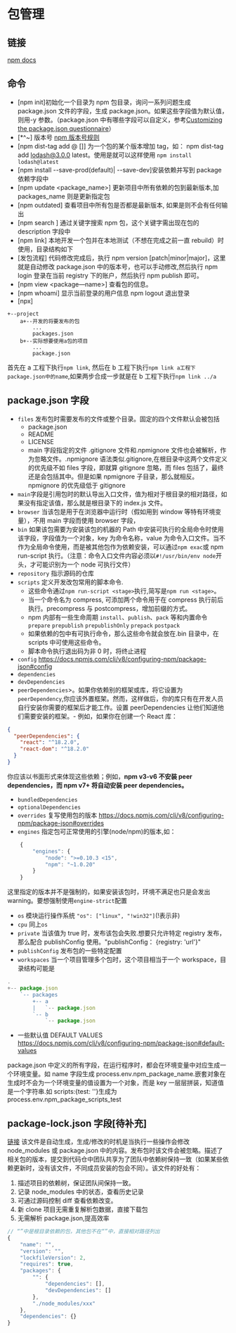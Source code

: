 # 包管理

## 链接

[npm docs](https://docs.npmjs.com/)

## 命令

- [npm init]初始化一个目录为 npm 包目录，询问一系列问题生成 package.json 文件的字段，生成 package.json。如果这些字段值为默认值，则用-y 参数。（package.json 中有哪些字段可以自定义，参考[Customizing the package.json questionnaire](https://docs.npmjs.com/creating-a-package-json-file#customizing-the-packagejson-questionnaire)）
- [*^~] 版本号 [npm 版本号规则](https://semver.npmjs.com/)
- [npm dist-tag add <package-name>@<version> [<tag>]] 为一个包的某个版本增加 tag，如： npm dist-tag add lodash@3.0.0 latest。使用是就可以这样使用 `npm install lodash@latest`
- [npm install <package-name> --save-prod(default)| --save-dev]安装依赖并写到 package 依赖字段中
- [npm update <package_name>] 更新项目中所有依赖的包到最新版本,加 packages_name 则是更新指定包
- [npm outdated] 查看项目中所有包是否都是最新版本, 如果是则不会有任何输出
- [npm search <terms>] 通过关键字搜索 npm 包，这个关键字需出现在包的 description 字段中
- [npm link] 本地开发一个包并在本地测试（不想在完成之前一直 rebuild）时使用，目录结构如下
- [发包流程] 代码修改完成后，执行 npm version [patch|minor|major]，这里就是自动修改 package.json 中的版本号，也可以手动修改,然后执行 npm login 登录在当前 registry 下的账户，然后执行 npm publish 即可。
- [npm view <package—name>] 查看包的信息。
- [npm whoami] 显示当前登录的用户信息 npm logout 退出登录
- [npx]

```
+--project
    a+--开发的将要发布的包
        ...
        packages.json
    b+--实际想要使用a包的项目
        ...
        package.json
```

首先在 a 工程下执行`npm link`, 然后在 b 工程下执行`npm link a工程下package.json中的name`,如果两步合成一步就是在 b 工程下执行`npm link ../a`

## package.json 字段

- `files` 发布包时需要发布的文件或整个目录。固定的四个文件默认会被包括
  - package.json
  - README
  - LICENSE
  - main 字段指定的文件
    .gitignore 文件和.npmignore 文件也会被解析，作为忽略文件。.npmignore 语法类似.gitignore,在根目录中这两个文件定义的优先级不如 files 字段，即就算 gitignore 忽略，而 files 包括了，最终还是会包括其中。但是如果 npmignore 子目录，那么就相反。npmignore 的优先级低于 gitignore
- `main`字段是引用包时的默认导出入口文件，值为相对于根目录的相对路径，如果没有指定该值，那么就是根目录下的 index.js 文件。
- `browser` 当该包是用于在浏览器中运行时（假如用到 window 等特有环境变量），不用 main 字段而使用 browser 字段，
- `bin` 如果该包需要为安装该包的机器的 Path 中安装可执行的全局命令时使用该字段，字段值为一个对象，key 为命令名称，value 为命令入口文件。当不作为全局命令使用，而是被其他包作为依赖安装，可以通过`npm exac`或 npm run-script 执行。（注意：命令入口文件内容必须以`#!/usr/bin/env node`开头，才可能识别为一个 node 可执行文件）
- `repository` 指示源码的仓库
- `scripts` 定义开发改包常用的脚本命令.
  - 这些命令通过`npm run-script <stage>`执行,简写是`npm run <stage>`。
  - 当一个命令名为 compress, 可添加两个命令用于在 compress 执行前后执行。precompress 与 postcompress，增加前缀的方式。
  - npm 内部有一些生命周期 `install`、`publish`、`pack` 等和内置命令`prepare` `prepublish` `prepublishOnly` `prepack` `postpack`
  - 如果依赖的包中有可执行命令，那么这些命令就会放在.bin 目录中，在 scripts 中可使用这些命令。
  - 脚本命令执行退出码为非 0 时，将终止进程
- `config` https://docs.npmjs.com/cli/v8/configuring-npm/package-json#config
- `dependencies`
- `devDependencies`
- `peerDependencies`>。如果你依赖别的框架或库，将它设置为 `peerDependency`,你应该外置框架。然而，这样做后，你的库只有在开发人员自行安装你需要的框架后才能工作。设置 peerDependencies 让他们知道他们需要安装的框架。- 例如，如果你在创建一个 React 库：

```json
{
  "peerDependencies": {
    "react": "^18.2.0",
    "react-dom": "^18.2.0"
  }
}
```

你应该以书面形式来体现这些依赖；例如，**npm v3-v6 不安装 peer dependencies，而 npm v7+ 将自动安装 peer dependencies。**

- `bundledDependencies`
- `optionalDependencies`
- `overrides` 复写使用包的版本 https://docs.npmjs.com/cli/v8/configuring-npm/package-json#overrides
- `engines` 指定包可正常使用的引擎(node/npm)的版本,如：

```js
    {
        "engines": {
            "node": ">=0.10.3 <15",
            "npm": "~1.0.20"
        }
    }
```

这里指定的版本并不是强制的，如果安装该包时，环境不满足也只是会发出 warning。要想强制使用`engine-strict`配置

- `os` 模块运行操作系统 `"os": ["linux", "!win32"]`(!表示非)
- `cpu` 同上`os`
- `private` 当该值为 true 时，发布该包会失败.想要只允许特定 registry 发布，那么配合 publishConfig 使用。"publishConfig： {registry: 'url'}"
- `publishConfig` 发布包的一些特定配置
- `workspaces` 当一个项目管理多个包时，这个项目相当于一个 workspace，目录结构可能是

```js
.
+-- package.json
    `-- packages
        +-- a
        |   `-- package.json
        `-- b
            `-- package.json
```

- 一些默认值 DEFAULT VALUES https://docs.npmjs.com/cli/v8/configuring-npm/package-json#default-values

package.json 中定义的所有字段，在运行程序时，都会在环境变量中对应生成一个环境变量。如 name 字段生成 process.env.npm_package_name.嵌套对象在生成时不会为一个环境变量的值设置为一个对象，而是 key 一层层拼装，知道值是一个字符串.如 scripts:{test: ''}生成为 process.env.npm_package_scripts_test

## package-lock.json 字段[待补充]

[链接](https://docs.npmjs.com/cli/v8/configuring-npm/package-lock-json)
该文件是自动生成，生成/修改的时机是当执行一些操作会修改 node_modules 或 package.json 中的内容。发布包时该文件会被忽略。描述了相关包的版本，提交到代码仓中团队共享为了团队中依赖树保持一致（如果某些依赖更新时，没有该文件，不同成员安装的包会不同）。该文件的好处有：

1. 描述项目的依赖树，保证团队间保持一致。
2. 记录 node_modules 中的状态，查看历史记录
3. 可通过源码控制 diff 查看依赖改变。
4. 新 clone 项目无需重复解析包数据，直接下载包
5. 无需解析 package.json,提高效率

```js
// “”中是根目录依赖的包，其他包不在“”中，直接相对路径列出
{
    "name": "",
    "version": "",
    "lockfileVersion": 2,
    "requires": true,
    "packages": {
        "": {
            "dependencies": [],
            "devDependencies": []
        },
        "./node_modules/xxx"
    },
    "dependencies": {}
}
```
